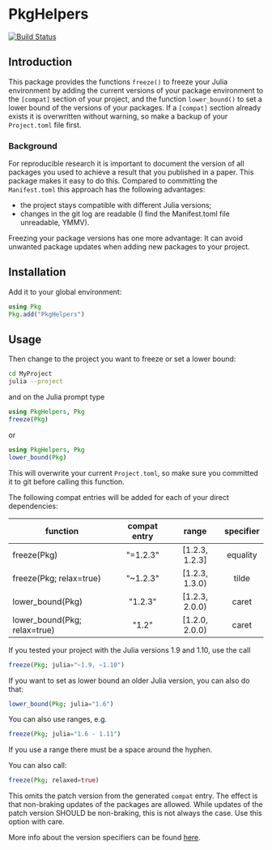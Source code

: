 # PkgHelpers

[![Build Status](https://github.com/ufechner7/PkgHelpers.jl/actions/workflows/CI.yml/badge.svg?branch=main)](https://github.com/ufechner7/PkgHelpers.jl/actions/workflows/CI.yml?query=branch%3Amain)

## Introduction
This package provides the functions `freeze()` to freeze your Julia environment by adding the current versions of your package environment to the `[compat]` section of your project, and the function `lower_bound()` to set a lower bound of the versions of your packages.
If a `[compat]` section already exists it is overwritten without warning, so make a backup of your `Project.toml` file first.

### Background
For reproducible research it is important to document the version of all packages you used to
achieve a result that you published in a paper. This package makes it easy to do this. Compared to committing the `Manifest.toml` this approach has the following advantages:

- the project stays compatible with different Julia versions;
- changes in the git log are readable (I find the Manifest.toml file unreadable, YMMV).

Freezing your package versions has one more advantage: It can avoid unwanted package updates when adding new packages to your project.


## Installation

Add it to your global environment:  
```julia
using Pkg
Pkg.add("PkgHelpers") 
```
## Usage

Then change to the project you want to freeze or set a lower bound:
```bash
cd MyProject
julia --project
```
and on the Julia prompt type
```julia
using PkgHelpers, Pkg
freeze(Pkg)
```
or
```julia
using PkgHelpers, Pkg
lower_bound(Pkg)
```
This will overwrite your current `Project.toml`, so make sure you committed it to git before calling this function.

The following compat entries will be added for each of your direct dependencies:

| function                      | compat entry | range          | specifier  |
|-------------------------------|:------------:|:--------------:|:----------:|
| freeze(Pkg)                   | "=1.2.3"     | [1.2.3, 1.2.3] | equality   |
| freeze(Pkg; relax=true)       | "~1.2.3"     | [1.2.3, 1.3.0) | tilde      |
| lower_bound(Pkg)              | "1.2.3"      | [1.2.3, 2.0.0) | caret      |
| lower_bound(Pkg; relax=true)  | "1.2"        | [1.2.0, 2.0.0) | caret      |

If you tested your project with the Julia versions 1.9 and 1.10, use the call
```julia
freeze(Pkg; julia="~1.9, ~1.10")
```
If you want to set as lower bound an older Julia version, you can also do that:
```julia
lower_bound(Pkg; julia="1.6")
```
You can also use ranges, e.g.
```julia
freeze(Pkg; julia="1.6 - 1.11")
```
If you use a range there must be a space around the hyphen.

You can also call:
```julia
freeze(Pkg; relaxed=true)
```
This omits the patch version from the generated `compat` entry. The effect is that non-braking updates of the packages are allowed. While updates of the patch version SHOULD be non-braking, this is not always the case. Use this option with care.

More info about the version specifiers can be found [here](https://pkgdocs.julialang.org/v1/compatibility/).
